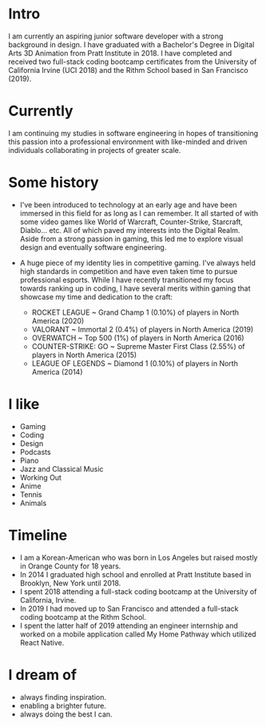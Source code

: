 # Intro

I am currently an aspiring junior software developer with a strong background in design. I have graduated with a Bachelor's Degree in Digital Arts 3D Animation from Pratt Institute in 2018. I have completed and received two full-stack coding bootcamp certificates from the University of California Irvine (UCI 2018) and the Rithm School based in San Francisco (2019).

# Currently

I am continuing my studies in software engineering in hopes of transitioning this passion into a professional environment with like-minded and driven individuals collaborating in projects of greater scale.

# Some history

- I've been introduced to technology at an early age and have been immersed in this field for as long as I can remember. It all started of with some video games like World of Warcraft, Counter-Strike, Starcraft, Diablo... etc. All of which paved my interests into the Digital Realm. Aside from a strong passion in gaming, this led me to explore visual design and eventually software engineering.


- A huge piece of my identity lies in competitive gaming. I've always held high standards in competition and have even taken time to pursue professional esports. While I have recently transitioned my focus towards ranking up in coding, I have several merits within gaming that showcase my time and dedication to the craft:


  - ROCKET LEAGUE ~ Grand Champ 1 (0.10%) of players in North America (2020)
  - VALORANT ~ Immortal 2 (0.4%) of players in North America (2019)
  - OVERWATCH ~ Top 500 (1%) of players in North America (2016)
  - COUNTER-STRIKE: GO ~ Supreme Master First Class (2.55%) of players in North America (2015)
  - LEAGUE OF LEGENDS ~ Diamond 1 (0.10%) of players in North America (2014)

# I like

- Gaming
- Coding
- Design
- Podcasts
- Piano
- Jazz and Classical Music
- Working Out
- Anime
- Tennis
- Animals

# Timeline

- I am a Korean-American who was born in Los Angeles but raised mostly in Orange County for 18 years.
- In 2014 I graduated high school and enrolled at Pratt Institute based in Brooklyn, New York until 2018.
- I spent 2018 attending a full-stack coding bootcamp at the University of California, Irvine.
- In 2019 I had moved up to San Francisco and attended a full-stack coding bootcamp at the Rithm School.
- I spent the latter half of 2019 attending an engineer internship and worked on a mobile application called My Home Pathway which utilized React Native.

# I dream of

- always finding inspiration.
- enabling a brighter future.
- always doing the best I can.
